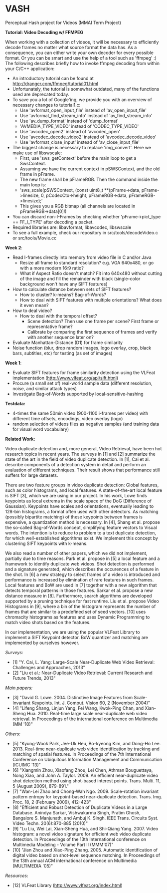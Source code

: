 VASH
====

Perceptual Hash project for Videos (MMAI Term Project)


**Tutorial: Video Decoding w/ FFMPEG**

When working with a collection of videos, it will be necessary to efficiently decode frames no matter what source format the data has. As a consequence, you can either write your own decoder for every possible format. Or you can be smart and use the help of a tool such as 'ffmpeg' :) The following describes briefly how to invoke ffmpeg decoding from within your C/C++ application:
* An introductory tutorial can be found at http://dranger.com/ffmpeg/tutorial01.html
* Unfortunately, the tutorial is somewhat outdated, many of the functions used are deprecated today.
* To save you a lot of Google'ing, we provide you with an overview of necessary changes to tutorial1.c:
  * Use 'avformat_open_input_file' instead of 'av_open_input_file'
  * Use 'avformat_find_stream_info' instead of 'av_find_stream_info'
  * Use 'av_dump_format' instead of 'dump_format'
  * 'AVMEDIA_TYPE_VIDEO' instead of 'CODEC_TYPE_VIDEO'
  * Use 'avcodec_open2' instead of 'avcodec_open'
  * Use 'avcodec_decode_video2' instead of 'avcodec_decode_video'
  * Use 'avformat_close_input' instead of 'av_close_input_file'
* The biggest change is necessary to replace 'img_convert'. Here we make use of libswscale:
  * First, use 'sws_getContext' before the main loop to get a SwsContext.
  * Assuming we have the current context in pSWSContext, and the old frame in pFrame.
  * The new frame shall be pFrameRGB. Then the command inside the main loop is:
  * 'sws_scale(pSWSContext, (const uint8_t **)pFrame->data, pFrame->linesize, 0, pCodecCtx->height, pFrameRGB->data, pFrameRGB->linesize);'
  * This gives you a RGB bitmap (all channels are located in pFrameRGB->data[0]!)
* You can discard non-I-Frames by checking whether 'pFrame->pict_type == FF_I_TYPE' after decoding a packet.
* Required libraries are: libavformat, libavcodec, libswscale
* To see a full example, check our repository in src/tools/decodeVideo.c or src/tools/Movie.cc


**Week 2**:
* Read I-frames directly into memory from video file in C and/or Java
  * Resize all frame to standard resolution? e.g. VGA 640x480, or go with a more modern 16:9 ratio?
  * What if Aspect Ratio doesn't match? Fit into 640x480 without cutting of the image and fill the remainder with black (single-color background won't have any SIFT features) 
* How to calculate distance between sets of SIFT features? 
  * How to cluster? k-means? Bag-of-Words?
  * How to deal with SIFT features with multiple orientations? What does it even mean?
* How to deal video?
  * How to deal with the temporal offset?
    * Scene detection? Then use one frame per scene? First frame or representative frame?
    * Calibrate by comparing the first sequence of frames and verify with another sequence later on?
* Evaluate Manhattan-Distance (D1) for frame similarity
* Noise function (blur, drop random images, logo overlay, crop, black bars, subtitles, etc) for testing (as set of images)


**Week 1**:
* Evaluate SIFT features for frame similarity detection using the VLFeat implementation (http://www.vlfeat.org/api/sift.html)
* Procure (a small set of) real-world sample data (different resolution, noise, and similar attack types)
* Investigate Bag-of-Words supported by local-sensitive-hashing

**Testdata:**
* 4-times the same 50min video (900-1100 i-frames per video) with different time offsets, encodings, video overlay (logo)
* random selection of videos files as negative samples (and training data for visual word vocabulary)

**Related Work:**

Video duplicate detection and, more general, Video Retrieval, have been hot research topics in recent years. The surveys in [1] and [2] summarize the state of the art in the field of video duplicate detection. In [1], Cai et al. describe components of a detection system in detail and perform an evaluation of different techniques. Their result shows that performance still suffers for large datasets.

There are two feature groups in video duplicate detection: Global features, such as color histograms, and local features. A state-of-the-art local feature is SIFT [3], which we are using in our project. In his work, Lowe finds keypoints as local extrema in the scale space of the DoG (Difference of Gaussian). Keypoints have scales and orientations, eventually leading to 128-bin histograms, a format often used with other detectors.
As matching (possibly bipartite matching) of these keypoints between frames is expensive, a quantization method is necessary. In [4], Shang et al. propose the so-called Bag-of-Words concept, simplifying feature vectors to Visual words. The intention is to reduce to problem to a text duplicate detection, for which well-established algorithms exist.
We implement this concept by clustering SIFT keypoints with k-means.

We also read a number of other papers, which we did not implement, partially due to time reasons. Park et al. propose in [5] a local feature and a framework to identify duplicate web videos. Shot detection is performed and a signature generated, which describes the occurences of a feature in the shot. In [6] a new strategy to select frames of a video is introduced and performance is increased by elimination of rare features in such frames. Local features and BoW are used in [7] together with a new algorithm that detects temporal patterns in those features. Sarkar et al. propose a new distance measure in [8]. Furthermore, search algorithms are developed supported by a pruning technique for fast runtime. Liu et al. propose Video Histograms in [9], where a bin of the histogram represents the number of frames that are similar to a predefined set of seed vectors. [10] uses chromacity histograms as features and uses Dynamic Programming to match video shots based on the features.

In our implementation, we are using the popular VLFeat Library to implement a SIFT Keypoint detector. BoW quantizer and matching are implemented by ourselves however.

_Surveys:_
* [1] "Y. Cai, L. Yang: Large-Scale Near-Duplicate Web Video Retrieval: Challenges and Approaches, 2013"
* [2] "Liu et al.: Near-Duplicate Video Retrieval: Current Research and Future Trends, 2013"

_Main papers:_
* [3] "David G. Lowe. 2004. Distinctive Image Features from Scale-Invariant Keypoints. Int. J. Comput. Vision 60, 2 (November 2004)"
* [4] "Lifeng Shang, Linjun Yang, Fei Wang, Kwok-Ping Chan, and Xian-Sheng Hua. 2010. Real-time large scale near-duplicate web video retrieval. In Proceedings of the international conference on Multimedia (MM '10)"
 
_Others:_
* [5] "Kyung-Wook Park, Jee-Uk Heu, Bo-kyeong Kim, and Dong-Ho Lee. 2013. Real-time near-duplicate web video identification by tracking and matching of spatial features. In Proceedings of the 7th International Conference on Ubiquitous Information Management and Communication (ICUIMC '13)"
* [6] "Xiangmin Zhou, Xiaofang Zhou, Lei Chen, Athman Bouguettaya, Nong Xiao, and John A. Taylor. 2009. An efficient near-duplicate video shot detection method using shot-based interest points. Trans. Multi. 11, 5 (August 2009), 879-891."
* [7] "Wan-Lei Zhao and Chong-Wah Ngo. 2009. Scale-rotation invariant pattern entropy for keypoint-based near-duplicate detection. Trans. Img. Proc. 18, 2 (February 2009), 412-423"
* [8] "Efficient and Robust Detection of Duplicate Videos in a Large Database. Anindya Sarkar, Vishwakarma Singh, Pratim Ghosh, Bangalore S. Manjunath, and Ambuj K. Singh. IEEE Trans. Circuits Syst. Video Techn. 20(6):870-885 (2010)"
* [9] "Lu Liu, Wei Lai, Xian-Sheng Hua, and Shi-Qiang Yang. 2007. Video histogram: a novel video signature for efficient web video duplicate detection. In Proceedings of the 13th International conference on Multimedia Modeling - Volume Part II (MMM'07)"
* [10] "Jian Zhou and Xiao-Ping Zhang. 2005. Automatic identification of digital video based on shot-level sequence matching. In Proceedings of the 13th annual ACM international conference on Multimedia (MULTIMEDIA '05)"

_Resources_:
* [12] VLFeat Library (http://www.vlfeat.org/index.html)
